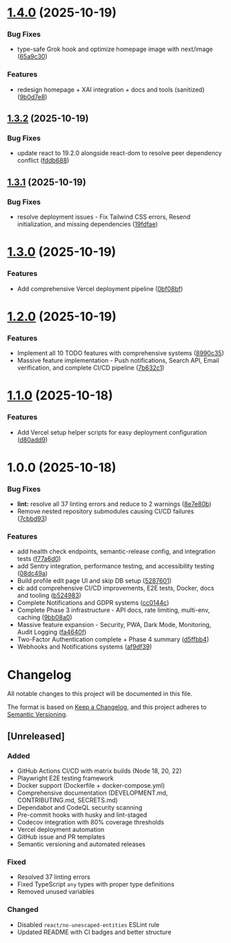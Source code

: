 # [1.4.0](https://github.com/Hostilian/collab-connect/compare/v1.3.2...v1.4.0) (2025-10-19)


### Bug Fixes

* type-safe Grok hook and optimize homepage image with next/image ([65a9c30](https://github.com/Hostilian/collab-connect/commit/65a9c301cb79ebd427322ca2173831d4bf466af9))


### Features

* redesign homepage + XAI integration + docs and tools (sanitized) ([9b0d7e8](https://github.com/Hostilian/collab-connect/commit/9b0d7e854ea579cd1e5ad176614277c13b4e99b8))

## [1.3.2](https://github.com/Hostilian/collab-connect/compare/v1.3.1...v1.3.2) (2025-10-19)


### Bug Fixes

* update react to 19.2.0 alongside react-dom to resolve peer dependency conflict ([fddb688](https://github.com/Hostilian/collab-connect/commit/fddb688099ddc3d9449145578944861e84b8383e))

## [1.3.1](https://github.com/Hostilian/collab-connect/compare/v1.3.0...v1.3.1) (2025-10-19)


### Bug Fixes

* resolve deployment issues - Fix Tailwind CSS errors, Resend initialization, and missing dependencies ([19fdfae](https://github.com/Hostilian/collab-connect/commit/19fdfaeebeff3e5eec0b5396d5cee98e52775c94))

# [1.3.0](https://github.com/Hostilian/collab-connect/compare/v1.2.0...v1.3.0) (2025-10-19)


### Features

* Add comprehensive Vercel deployment pipeline ([0bf08bf](https://github.com/Hostilian/collab-connect/commit/0bf08bf0c704243a467d77443d7630bb32e3ea8f))

# [1.2.0](https://github.com/Hostilian/collab-connect/compare/v1.1.0...v1.2.0) (2025-10-19)


### Features

* Implement all 10 TODO features with comprehensive systems ([8990c35](https://github.com/Hostilian/collab-connect/commit/8990c35c92df2af20d7dca8388898b6c4da20f98))
* Massive feature implementation - Push notifications, Search API, Email verification, and complete CI/CD pipeline ([7b632c1](https://github.com/Hostilian/collab-connect/commit/7b632c1355762bcdbb4291b1578291c61f40d2b6))

# [1.1.0](https://github.com/Hostilian/collab-connect/compare/v1.0.0...v1.1.0) (2025-10-18)


### Features

* Add Vercel setup helper scripts for easy deployment configuration ([d80add9](https://github.com/Hostilian/collab-connect/commit/d80add90bbf72fb89669bba5da4cebe58a36f39e))

# 1.0.0 (2025-10-18)


### Bug Fixes

* **lint:** resolve all 37 linting errors and reduce to 2 warnings ([8e7e80b](https://github.com/Hostilian/collab-connect/commit/8e7e80bdfe01e689cc0df5f2a5e453ee5799586f))
* Remove nested repository submodules causing CI/CD failures ([7cbbd93](https://github.com/Hostilian/collab-connect/commit/7cbbd93bd47170371c0d21ed1607933ac0230869))


### Features

* add health check endpoints, semantic-release config, and integration tests ([f77a6d0](https://github.com/Hostilian/collab-connect/commit/f77a6d0c93078febe476a2c68e04cd1d3389bd90))
* add Sentry integration, performance testing, and accessibility testing ([08dc49a](https://github.com/Hostilian/collab-connect/commit/08dc49a9d433daa51aad954b841a72b4f8be0918))
* Build profile edit page UI and skip DB setup ([5287601](https://github.com/Hostilian/collab-connect/commit/528760149217e861b0ca3adb06793d420a6deb51))
* **ci:** add comprehensive CI/CD improvements, E2E tests, Docker, docs and tooling ([b524983](https://github.com/Hostilian/collab-connect/commit/b52498358ab836876f92517621142dbc76aff33a))
* Complete Notifications and GDPR systems ([cc0144c](https://github.com/Hostilian/collab-connect/commit/cc0144c45b5f7e1bcb617816dfb7a7ef9ac331b3))
* Complete Phase 3 infrastructure - API docs, rate limiting, multi-env, caching ([9bb08a0](https://github.com/Hostilian/collab-connect/commit/9bb08a0b0c249769f8f17b17ee2c2418b148bff6))
* Massive feature expansion - Security, PWA, Dark Mode, Monitoring, Audit Logging ([fa4640f](https://github.com/Hostilian/collab-connect/commit/fa4640fd4573c77868f9541ade235a8da55864ed))
* Two-Factor Authentication complete + Phase 4 summary ([d5ffbb4](https://github.com/Hostilian/collab-connect/commit/d5ffbb45cfc1aa5f6d95cf758623abe679bf1834))
* Webhooks and Notifications systems ([af9df39](https://github.com/Hostilian/collab-connect/commit/af9df397b13a448d0b4f0c11b4446b262a40ae7d))

# Changelog

All notable changes to this project will be documented in this file.

The format is based on [Keep a Changelog](https://keepachangelog.com/en/1.0.0/),
and this project adheres to [Semantic Versioning](https://semver.org/spec/v2.0.0.html).

## [Unreleased]

### Added
- GitHub Actions CI/CD with matrix builds (Node 18, 20, 22)
- Playwright E2E testing framework
- Docker support (Dockerfile + docker-compose.yml)
- Comprehensive documentation (DEVELOPMENT.md, CONTRIBUTING.md, SECRETS.md)
- Dependabot and CodeQL security scanning
- Pre-commit hooks with husky and lint-staged
- Codecov integration with 80% coverage thresholds
- Vercel deployment automation
- GitHub issue and PR templates
- Semantic versioning and automated releases

### Fixed
- Resolved 37 linting errors
- Fixed TypeScript `any` types with proper type definitions
- Removed unused variables

### Changed
- Disabled `react/no-unescaped-entities` ESLint rule
- Updated README with CI badges and better structure

